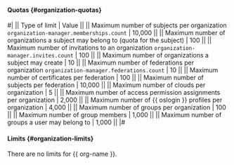 #### Quotas {#organization-quotas}

#|
|| Type of limit | Value ||
|| Maximum number of subjects per organization 
`organization-manager.memberships.count` | 10,000 ||
|| Maximum number of organizations a subject may belong to (quota for the subject) | 100 ||
|| Maximum number of invitations to an organization 
`organization-manager.invites.count` | 100 ||
|| Maximum number of organizations a subject may create | 10 ||
|| Maximum number of federations per organization 
`organization-manager.federations.count` | 10 ||
|| Maximum number of certificates per federation | 100 ||
|| Maximum number of subjects per federation | 10,000 ||
|| Maximum number of clouds per organization | 5 ||
|| Maximum number of access permission assignments per organization | 2,000 ||
|| Maximum number of {{ oslogin }} profiles per organization | 4,000 ||
|| Maximum number of groups per organization | 100 ||
|| Maximum number of group members | 1,000 ||
|| Maximum number of groups a user may belong to | 1,000 ||
|#

#### Limits {#organization-limits}

There are no limits for {{ org-name }}.
